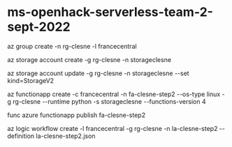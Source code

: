 # ms-openhack-serverless-team-2-sept-2022

az group create -n rg-clesne -l francecentral

az storage account create -g rg-clesne -n storageclesne

az storage account update -g rg-clesne -n storageclesne --set kind=StorageV2

az functionapp create -c francecentral -n fa-clesne-step2 --os-type linux -g rg-clesne --runtime python -s storageclesne --functions-version 4

func azure functionapp publish fa-clesne-step2

az logic workflow create -l francecentral -g rg-clesne -n la-clesne-step2 --definition la-clesne-step2.json
